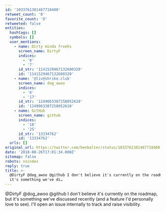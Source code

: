 ```yaml
---
id: '1033761381487718400'
retweet_count: '0'
favorite_count: '0'
retweeted: false
entities:
  hashtags: []
  symbols: []
  user_mentions:
    - name: Dirty minda freeks
      screen_name: DirtyF
      indices:
        - '0'
        - '7'
      id_str: '1141529467132600320'
      id: '1141529467132600320'
    - name: '@liv@shrike.club'
      screen_name: dog_awoo
      indices:
        - '8'
        - '17'
      id_str: '1249063307258052610'
      id: '1249063307258052610'
    - name: GitHub
      screen_name: github
      indices:
        - '18'
        - '25'
      id_str: '13334762'
      id: '13334762'
  urls: []
original_url: https://twitter.com/benbalter/status/1033761381487718400
date: '2018-08-26T17:01:34.000Z'
sitemap: false
robots: noindex
reply: true
title: >-
  @DirtyF @dog_awoo @github I don't believe it's currently on the roadmap, but
  it's something we've di…
---
```


@DirtyF @dog_awoo @github I don't believe it's currently on the roadmap, but it's something we've discussed recently (and a feature I'd personally love to see). I'll open an issue internally to track and raise visibility.